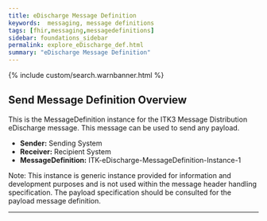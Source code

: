 ```yaml
---
title: eDischarge Message Definition
keywords:  messaging, message definitions
tags: [fhir,messaging,messagedefinitions]
sidebar: foundations_sidebar
permalink: explore_eDischarge_def.html
summary: "eDischarge Message Definition"
---
```


{% include custom/search.warnbanner.html %}

## Send Message Definition Overview ##

This is the MessageDefinition instance for the ITK3 Message Distribution eDischarge message. This message can be used to send any payload. 

- **Sender:**  Sending System
- **Receiver:** Recipient System
- **MessageDefinition:** ITK-eDischarge-MessageDefinition-Instance-1

Note: This instance is generic instance provided for information and development purposes and is not used within the message header handling specification. The payload specification should be consulted for the payload message definition.  

<script src="https://gist.github.com/IOPS-DEV/53e791f3ee442a22f910b39f60d21fff.js"></script>
---










